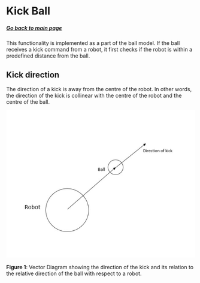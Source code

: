# Kick Ball
##### [Go back to main page](../../Documentation.md)

This functionality is implemented as a part of the ball model. If the ball receives a kick command from a robot, it first checks if the robot is within a predefined distance from the ball.

## Kick direction
The direction of a kick is away from the centre of the robot. In other words, the direction of the kick is collinear with the centre of the robot and the centre of the ball.

<p align="center">
  <img src="../../Images/KickBall.jpeg">
</p>

__Figure 1__: Vector Diagram showing the direction of the kick and its relation to the relative direction of the ball with respect to a robot.



